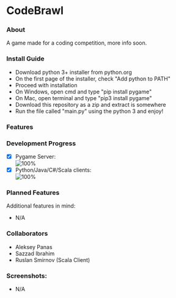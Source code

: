 # CodeBrawl

### About
A game made for a coding competition, more info soon.

### Install Guide
- Download python 3+ installer from python.org
- On the first page of the installer, check "Add python to PATH"
- Proceed with installation
- On Windows, open cmd and type "pip install pygame"
- On Mac, open terminal and type "pip3 install pygame"
- Download this repository as a zip and extract is somewhere
- Run the file called "main.py" using the python 3 and enjoy!

### Features


### Development Progress

- [x] Pygame Server:  
  ![100%](https://progress-bar.dev/100)
- [x] Python/Java/C#/Scala clients:  
  ![100%](https://progress-bar.dev/100)

### Planned Features
Additional features in mind:
- N/A

### Collaborators
- Aleksey Panas
- Sazzad Ibrahim
- Ruslan Smirnov (Scala Client)

### Screenshots:
- N/A
